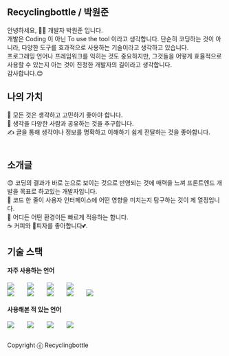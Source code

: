 ## Recyclingbottle / 박원준

안녕하세요, 🙋‍♂️ 개발자 박원준 입니다.<br>
개발은 Coding 이 아닌 To use the tool 이라고 생각합니다. 단순히 코딩하는 것이 아니라, 다양한 도구를 효과적으로 사용하는 기술이라고 생각하고 있습니다. <br />
프로그래밍 언어나 프레임워크를 익히는 것도 중요하지만, 그것들을 어떻게 효율적으로 사용할 수 있는지 아는 것이 진정한 개발자의 길이라고 생각합니다. <br />
감사합니다.😊
<br />

## 나의 가치

🧐 모든 것은 생각하고 고민하기 좋아야 합니다.<br />
🙏 생각을 다양한 사람과 공유하는 것을 추구합니다.<br />
✍️ 글을 통해 생각이나 정보를 명확하고 이해하기 쉽게 전달하는 것을 좋아합니다.<br />
<br />

## 소개글

😊 코딩의 결과가 바로 눈으로 보이는 것으로 반영되는 것에 매력을 느껴 프론트엔드 개발을 목표로 하고있는 개발자입니다.<br>
💭 코드 한 줄이 사용자 인터페이스에 어떤 영향을 미치는지 탐구하는 것이 제 열정입니다.<br />
🌱 어디든 어떤 환경이든 빠르게 적응하는 합니다.<br>
☕ 커피와 🍕피자를 좋아합니다💕.<br>

## 기술 스택<br>

#### 자주 사용하는 언어<br>

<div style="display:flex;gap:30px;flex-wrap:wrap;">
  <img src="https://img.shields.io/badge/javascript-F7DF1E?style=for-the-badge&logo=javascript&logoColor=black">
  <img src="https://img.shields.io/badge/react-61DAFB?style=for-the-badge&logo=react&logoColor=black">
  <img src="https://img.shields.io/badge/jquery-0769AD?style=for-the-badge&logo=jquery&logoColor=white">
  <img src="https://img.shields.io/badge/typescript-3178C6?style=for-the-badge&logo=typescript&logoColor=white">
</div>
<div style="display:flex;gap:30px;flex-wrap:wrap;">
  <img src="https://img.shields.io/badge/html5-E34F26?style=for-the-badge&logo=html5&logoColor=white">
  <img src="https://img.shields.io/badge/css-1572B6?style=for-the-badge&logo=css3&logoColor=white">
  <img src="https://img.shields.io/badge/node.js-339933?style=for-the-badge&logo=Node.js&logoColor=white">
  <img src="https://img.shields.io/badge/express-000000?style=for-the-badge&logo=express&logoColor=white">
  <img src="https://img.shields.io/badge/mysql-4479A1?style=for-the-badge&logo=mysql&logoColor=white">
</div>

#### 사용해본 적 있는 언어<br>

<div style="display:flex;gap:30px;flex-wrap:wrap;">
  <img src="https://img.shields.io/badge/java-007396?style=for-the-badge&logo=java&logoColor=white">
  <img src="https://img.shields.io/badge/python-3776AB?style=for-the-badge&logo=python&logoColor=white">
  <img src="https://img.shields.io/badge/dart-0175C2?style=for-the-badge&logo=dart&logoColor=white">
  <img src="https://img.shields.io/badge/flutter-02569B?style=for-the-badge&logo=flutter&logoColor=white">
</div>

<br />

Copyright ⓒ Recyclingbottle
